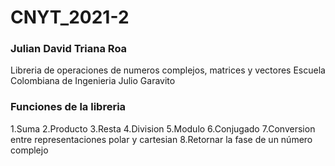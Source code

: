 # CNYT_2021-2
### Julian David Triana Roa 
Libreria  de operaciones de numeros complejos, matrices y vectores
Escuela Colombiana de Ingenieria Julio Garavito
### Funciones de  la libreria 
1.Suma
2.Producto
3.Resta
4.Division
5.Modulo
6.Conjugado
7.Conversion entre representaciones polar y cartesian
8.Retornar la fase de un número complejo 

